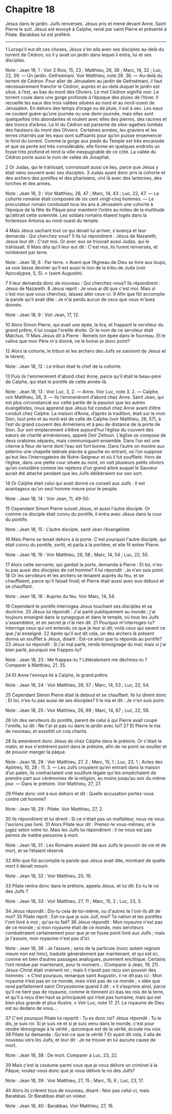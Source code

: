 # Chapitre 18

Jésus dans le jardin.
Juifs renversés.
Jésus pris et mené devant Anne.
Saint Pierre le suit.
Jésus est envoyé à Caïphe, renié par saint Pierre et présenté à Pilate.
Barabbas lui est préféré.

***

1 Lorsqu'il eut dit ces choses, Jésus s'en alla avec ses disciples au-delà du torrent de Cédron, où il y avait un jardin dans lequel il entra, lui et ses disciples.

<span class="bible-note">Note : </span> Jean 18, 1 : Voir 2 Rois, 15, 23 ; Matthieu, 26, 36 ; Marc, 14, 32 ; Luc, 22, 39. ― Un jardin. Gethsémani. Voir Matthieu, note 26. 36. ― Au-delà du torrent de Cédron. Pour aller de Jérusalem au jardin de Gethsémani, il faut nécessairement franchir le Cédron, auprès et au-delà duquel le jardin est situé, à l’est, au bas du mont des Oliviers. Le mot Cédron signifie noir. Le torrent coule dans une gorge profonde à l’époque des pluies de l’hiver. Il recueille les eaux des trois vallées situées au nord et au nord-ouest de Jérusalem. En dehors des temps d’orage ou de pluie, il est à sec. Les eaux ne coulent guère qu’une journée ou une demi-journée, mais elles sont quelquefois très abondantes et roulent avec elles des pierres, des racines et des troncs d’arbres. Le lit du Cédron est parsemé de silex-agathes tombés des hauteurs du mont des Oliviers. Certaines années, les graviers et les terres charriés par les eaux sont suffisants pour qu’on puisse ensemencer le fond du torrent. Comme la gorge aux pieds du Temple
est très encaissée et que sa pente est très considérable, elle forme en quelques endroits un fossé très profond et rend la ville inexpugnable de ce côté. La vallée du Cédron porte aussi le nom de vallée de Josaphat.

2 Or Judas, qui le trahissait, connaissait aussi ce lieu, parce que Jésus y était venu souvent avec ses disciples. 3 Judas ayant donc pris la cohorte et des archers des pontifes et des pharisiens, vint là avec des lanternes, des torches et des armes.

<span class="bible-note">Note : </span> Jean 18, 3 : Voir Matthieu, 26, 47 ; Marc, 14, 43 ; Luc, 22, 47. ― La cohorte romaine était composée de six cent vingt-cinq hommes. ― Le procurateur romain conduisait tous les ans à Jérusalem une cohorte à l’époque de la fête de Pâque pour maintenir l’ordre au milieu de la multitude qu’attirait cette solennité. Les soldats romains étaient logés dans la forteresse Antonia au nord-ouest du temple.

4 Mais Jésus sachant tout ce qui devait lui arriver, s'avança et leur demanda : Qui cherchez vous? 5 Ils lui répondirent : Jésus de Nazareth, Jésus leur dit : C'est moi. Or avec eux se trouvait aussi Judas, qui le trahissait. 6 Mais dès qu'il leur eut dit : C'est moi, ils furent renversés, et tombèrent par terre.

<span class="bible-note">Note : </span> Jean 18, 6 : Par terre. « Avant que l’Agneau de Dieu se livre aux loups, sa voix laisse deviner qu’il est aussi le lion de la tribu de Juda (voir Apocalypse, 5, 5). » (saint Augustin).

7 Il leur demanda donc de nouveau : Qui cherchez-vous? Ils répondirent : Jésus de Nazareth. 8 Jésus reprit : Je vous ai dit que c'est moi. Mais si c'est moi que vous cherchez, laissez aller ceux-ci. 9 Afin que fût accomplie la parole qu'il avait dite : Je n'ai perdu aucun de ceux que vous m'avez donnés.

<span class="bible-note">Note : </span> Jean 18, 9 : Voir Jean, 17, 12.

10 Alors Simon Pierre, qui avait une épée, la tira, et frappant le serviteur du grand prêtre, il lui coupa l'oreille droite. Or le nom de ce serviteur était Malchus. 11 Mais Jésus dit à Pierre : Remets ton épée dans le fourreau. Et le calice que mon Père m'a donné, ne le boirai-je donc point?


12 Alors la cohorte, le tribun et les archers des Juifs se saisirent de Jésus et le lièrent;

<span class="bible-note">Note : </span> Jean 18, 12 : Le tribun était le chef de la cohorte.


13 Puis ils l'emmenèrent d'abord chez Anne, parce qu'il était le beau-père de Caïphe, qui était le pontife de cette année-là.

<span class="bible-note">Note : </span> Jean 18, 13 : Voir Luc, 3, 2. ― Anne. Voir Luc, note 3. 2. ― Caïphe, voir Matthieu, 26, 3. ― Ils l’emmenèrent d’abord chez Anne. Saint Jean, qui est plus circonstancié sur cette partie de la passion que les autres évangélistes, nous apprend que Jésus fut conduit chez Anne avant d’être conduit chez Caïphe. La maison d’Anne, d’après la tradition, était sur le mon Sion, tout près et au nord-est de celle de Caïphe (voir Matthieu, 26, 57), à l’est du grand couvent des Arméniens et à peu de distance de la porte de Sion. Sur son emplacement s’élève aujourd’hui l’église du couvent des sœurs de charité arméniennes, appelé Deir Zéitoun. L’église se compose de deux oratoires séparés, mais communiquant ensemble. Dans l’un est une citerne à fleur de terre dont l’eau est fort bonne. Dans l’autre on montre aux pèlerins une chapelle latérale placée à gauche en entrant, où l’on suppose qu’eut lieu l’interrogatoire de Notre-Seigneur et où il fut souffleté. Hors de l’église, dans une petite cour située au nord, on voit
plusieurs petits oliviers qu’on considère comme les rejetons d’un grand arbre auquel le Sauveur aurait été attaché pendant que les Juifs délibéraient sur son sort.

14 Or Caïphe était celui qui avait donné ce conseil aux Juifs : Il est avantageux qu'un seul homme meure pour le peuple.

<span class="bible-note">Note : </span> Jean 18, 14 : Voir Jean, 11, 49-50.


15 Cependant Simon Pierre suivait Jésus, et aussi l'autre disciple. Or comme ce disciple était connu du pontife, il entra avec Jésus dans la cour du pontife.

<span class="bible-note">Note : </span> Jean 18, 15 : L’autre disciple, saint Jean l’évangéliste.

16 Mais Pierre se tenait dehors à la porte. C'est pourquoi l'autre disciple, qui était connu du pontife, sortit, et parla à la portière, et elle fit entrer Pierre.

<span class="bible-note">Note : </span> Jean 18, 16 : Voir Matthieu, 26, 58 ; Marc, 14, 54 ; Luc, 22, 55.

17 Alors cette servante, qui gardait la porte, demanda à Pierre : Et toi, n'es-tu pas aussi des disciples de cet homme? Il lui répondit : Je n'en suis point. 18 Or les serviteurs et les archers se tenaient auprès du feu, et se chauffaient, parce qu'il faisait froid; et Pierre était aussi avec eux debout et se chauffant.

<span class="bible-note">Note : </span> Jean 18, 18 : Auprès du feu. Voir Marc, 14, 54.


19 Cependant le pontife interrogea Jésus touchant ses disciples et sa doctrine. 20 Jésus lui répondit : J'ai parlé publiquement au monde ; j'ai toujours enseigné dans la synagogue et dans le temple, où tous les Juifs s'assemblent, et en secret je n'ai rien dit. 21 Pourquoi m'interroges-tu? Interroge ceux qui ont entendu ce que je leur ai dit; voilà ceux qui savent ce que j'ai enseigné. 22 Après qu'il eut dit cela, un des archers là présent donna un soufflet à Jésus, disant : Est-ce ainsi que tu réponds au pontife? 23 Jésus lui répondit : Si j'ai mal parlé, rends témoignage du mal; mais si j'ai bien parlé, pourquoi me frappes-tu?

<span class="bible-note">Note : </span> Jean 18, 23 : Me frappes-tu ? Littéralement me déchires-tu ? Comparer à Matthieu, 21, 35.

24 Et Anne l'envoya lié à Caïphe, le grand prêtre.

<span class="bible-note">Note : </span> Jean 18, 24 : Voir Matthieu, 26, 57 ; Marc, 14, 53 ; Luc, 22, 54.


25 Cependant Simon Pierre était là debout et se chauffant. Ils lui dirent donc : Et toi, n'es-tu pas aussi de ses disciples? Il le nia et dit : Je n'en suis point.

<span class="bible-note">Note : </span> Jean 18, 25 : Voir Matthieu, 26, 69 ; Marc, 14, 67 ; Luc, 22, 56.

26 Un des serviteurs du pontife, parent de celui à qui Pierre avait coupé l'oreille, lui dit : Ne t'ai-je pas vu dans le jardin avec lui? 27 Et Pierre le nia de nouveau; et aussitôt un coq chanta.


28 Ils amenèrent donc Jésus de chez Caïphe dans le prétoire. Or c'était le matin, et eux n'entrèrent point dans le prétoire, afin de ne point se souiller et de pouvoir manger la pâque.

<span class="bible-note">Note : </span> Jean 18, 28 : Voir Matthieu, 27, 2 ; Marc, 15, 1 ; Luc, 23, 1 ; Actes des Apôtres, 10, 28 ; 11, 3. ― Les Juifs croyaient qu’en entrant dans la maison d’un païen, ils contractaient une souillure légale qui les empêchaient de prendre part aux cérémonies de la religion, au moins jusqu’au soir du même jour. ― Dans le prétoire. Voir Matthieu, 27, 27.

29 Pilate donc vint à eux dehors et dit : Quelle accusation portez-vous contre cet homme?

<span class="bible-note">Note : </span> Jean 18, 29 : Pilate. Voir Matthieu, 27, 2.

30 Ils répondirent et lui dirent : Si ce n'était pas un malfaiteur, nous ne vous l'aurions pas livré. 31 Alors Pilate leur dit : Prenez-le vous-mêmes, et le jugez selon votre loi. Mais les Juifs lui répondirent : Il ne nous est pas permis de mettre personne à mort.

<span class="bible-note">Note : </span> Jean 18, 31 : Les Romains avaient ôté aux Juifs le pouvoir de vie et de mort, et se l’étaient réservé.

32 Afin que fût accomplie la parole que Jésus avait dite, montrant de quelle mort il devait mourir.

<span class="bible-note">Note : </span> Jean 18, 32 : Voir Matthieu, 20, 19.


33 Pilate rentra donc dans le prétoire, appela Jésus, et lui dit: Es-tu le roi des Juifs ?

<span class="bible-note">Note : </span> Jean 18, 33 : Voir Matthieu, 27, 11 ; Marc, 15, 2 ; Luc, 23, 3.

34 Jésus répondit : Dis-tu cela de toi-même, ou d'autres te l'ont-ils dit de moi? 35 Pilate reprit : Est-ce que je suis Juif, moi? Ta nation et les pontifes t'ont livré à moi ; qu'as-tu fait? 36 Jésus répondit : Mon royaume n'est pas de ce monde ; si mon royaume était de ce monde, mes serviteurs combattraient certainement pour que je ne fusse point livré aux Juifs ; mais je l'assure, mon royaume n'est pas d'ici.

<span class="bible-note">Note : </span> Jean 18, 36 : Je l’assure ; sens de la particule (nunc autem regnum meum non est hinc), traduite généralement par maintenant, et qui est ici, comme en bien d’autres passages analogues, purement enclitique. Certains l’ont rendue par maintenant, pour le moment… (Comparer à Jean, 19, 21). Jésus-Christ était vraiment roi ; mais il n’avait pas reçu son pouvoir des hommes : « C’est pourquoi, remarque saint Augustin, il ne dit pas ici : Mon royaume n’est pas en ce monde, mais n’est pas de ce monde ; » idée que rend parfaitement saint Chrysostome quand il dit : « Il s’exprime ainsi, parce qu’il ne tient pas de royaume, comme le tiennent ici-bas les rois de la terre, et qu’il a reçu d’en haut sa principauté qui n’est pas humaine, mais qui est bien plus grande et plus illustre. » Voir Luc, note 17. 21. Le royaume de Dieu est au dedans de vous…

37 C'est pourquoi Pilate lui repartit : Tu es donc roi? Jésus répondit : Tu le dis, je suis roi. Si je suis né et si je suis venu dans le monde, c'est pour rendre témoignage à la vérité ; quiconque est de la vérité, écoute ma voix. 38 Pilate lui demanda : Qu'est-ce que la vérité ? Et ayant dit cela, il alla de nouveau vers les Juifs, et leur dit : Je ne trouve en lui aucune cause de mort.

<span class="bible-note">Note : </span> Jean 18, 38 : De mort. Comparer à Luc, 23, 22.

39 Mais c'est la coutume parmi vous que je vous délivre un criminel à la Pâque; voulez-vous donc que je vous délivre le roi des Juifs?

<span class="bible-note">Note : </span> Jean 18, 39 : Voir Matthieu, 27, 15 ; Marc, 15, 6 ; Luc, 23, 17.

40 Alors ils crièrent tous de nouveau, disant : Non pas celui-ci, mais Barabbas. Or Barabbas était un voleur.

<span class="bible-note">Note : </span> Jean 18, 40 : Barabbas. Voir Matthieu, 27, 16.

